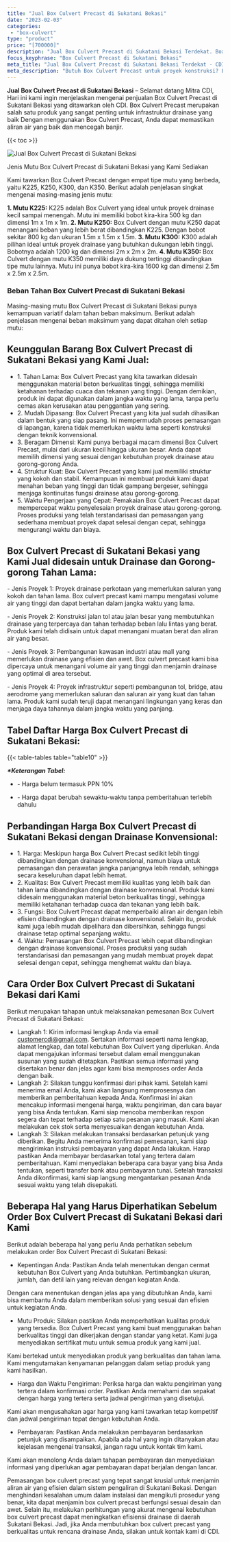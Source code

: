 ```yaml
---
title: "Jual Box Culvert Precast di Sukatani Bekasi"
date: "2023-02-03"
categories:
 - "box-culvert"
type: "product"
price: "[700000]"
description: "Jual Box Culvert Precast di Sukatani Bekasi Terdekat. Box Culvert Precast ini merupakan pilihan prima dalam proyek pembangunan sebagai bahan infrastruktur yang kuat dan berkualitas tinggi. Hubungi kami untuk konsultasi mendalam."
focus_keyphrase: "Box Culvert Precast di Sukatani Bekasi"
meta_title: "Jual Box Culvert Precast di Sukatani Bekasi Terdekat - CDI"
meta_description: "Butuh Box Culvert Precast untuk proyek konstruksi? Layanan profesional kami siap membantu dengan solusi terbaik. Segera hubungi kami."
---
```


**Jual Box Culvert Precast di Sukatani Bekasi** – Selamat datang Mitra CDI, Hari ini kami ingin menjelaskan mengenai penjualan Box Culvert Precast di Sukatani Bekasi yang ditawarkan oleh CDI. Box Culvert Precast merupakan salah satu produk yang sangat penting untuk infrastruktur drainase yang baik Dengan menggunakan Box Culvert Precast, Anda dapat memastikan aliran air yang baik dan mencegah banjir.

{{< toc >}}

![Jual Box Culvert Precast di Sukatani Bekasi](/images/box-culvert/box-culvert-11.jpg)

Jenis Mutu Box Culvert Precast di Sukatani Bekasi yang Kami Sediakan

Kami tawarkan Box Culvert Precast dengan empat tipe mutu yang berbeda, yaitu K225, K250, K300, dan K350. Berikut adalah penjelasan singkat mengenai masing-masing jenis mutu:

**1\. Mutu K225:** K225 adalah Box Culvert yang ideal untuk proyek drainase kecil sampai menengah. Mutu ini memiliki bobot kira-kira 500 kg dan dimensi 1m x 1m x 1m.
**2\. Mutu K250:** Box Culvert dengan mutu K250 dapat menangani beban yang lebih berat dibandingkan K225. Dengan bobot sekitar 800 kg dan ukuran 1.5m x 1.5m x 1.5m.
**3\. Mutu K300:** K300 adalah pilihan ideal untuk proyek drainase yang butuhkan dukungan lebih tinggi. Bobotnya adalah 1200 kg dan dimensi 2m x 2m x 2m.
**4\. Mutu K350:** Box Culvert dengan mutu K350 memiliki daya dukung tertinggi dibandingkan tipe mutu lainnya. Mutu ini punya bobot kira-kira 1600 kg dan dimensi 2.5m x 2.5m x 2.5m.

### Beban Tahan Box Culvert Precast di Sukatani Bekasi

Masing-masing mutu Box Culvert Precast di Sukatani Bekasi punya kemampuan variatif dalam tahan beban maksimum. Berikut adalah penjelasan mengenai beban maksimum yang dapat ditahan oleh setiap mutu: 

## Keunggulan Barang Box Culvert Precast di Sukatani Bekasi yang Kami Jual:

*   1\. Tahan Lama: Box Culvert Precast yang kita tawarkan didesain menggunakan material beton berkualitas tinggi, sehingga memiliki ketahanan terhadap cuaca dan tekanan yang tinggi. Dengan demikian, produk ini dapat digunakan dalam jangka waktu yang lama, tanpa perlu cemas akan kerusakan atau penggantian yang sering.
*   2\. Mudah Dipasang: Box Culvert Precast yang kita jual sudah dihasilkan dalam bentuk yang siap pasang. Ini mempermudah proses pemasangan di lapangan, karena tidak memerlukan waktu lama seperti konstruksi dengan teknik konvensional.
*   3\. Beragam Dimensi: Kami punya berbagai macam dimensi Box Culvert Precast, mulai dari ukuran kecil hingga ukuran besar. Anda dapat memilih dimensi yang sesuai dengan kebutuhan proyek drainase atau gorong-gorong Anda.
*   4\. Struktur Kuat: Box Culvert Precast yang kami jual memiliki struktur yang kokoh dan stabil. Kemampuan ini membuat produk kami dapat menahan beban yang tinggi dan tidak gampang bergeser, sehingga menjaga kontinuitas fungsi drainase atau gorong-gorong.
*   5\. Waktu Pengerjaan yang Cepat: Pemakaian Box Culvert Precast dapat mempercepat waktu penyelesaian proyek drainase atau gorong-gorong. Proses produksi yang telah terstandarisasi dan pemasangan yang sederhana membuat proyek dapat selesai dengan cepat, sehingga mengurangi waktu dan biaya.

## Box Culvert Precast di Sukatani Bekasi yang Kami Jual didesain untuk Drainase dan Gorong-gorong Tahan Lama:

\- Jenis Proyek 1: Proyek drainase perkotaan yang memerlukan saluran yang kokoh dan tahan lama. Box culvert precast kami mampu mengatasi volume air yang tinggi dan dapat bertahan dalam jangka waktu yang lama.

\- Jenis Proyek 2: Konstruksi jalan tol atau jalan besar yang membutuhkan drainase yang terpercaya dan tahan terhadap beban lalu lintas yang berat. Produk kami telah didisain untuk dapat menangani muatan berat dan aliran air yang besar.

\- Jenis Proyek 3: Pembangunan kawasan industri atau mall yang memerlukan drainase yang efisien dan awet. Box culvert precast kami bisa dipercaya untuk menangani volume air yang tinggi dan menjamin drainase yang optimal di area tersebut.

\- Jenis Proyek 4: Proyek infrastruktur seperti pembangunan tol, bridge, atau aerodrome yang memerlukan saluran dan saluran air yang kuat dan tahan lama. Produk kami sudah teruji dapat menangani lingkungan yang keras dan menjaga daya tahannya dalam jangka waktu yang panjang.

## Tabel Daftar Harga Box Culvert Precast di Sukatani Bekasi:

{{< table-tables table="table10" >}}

**_\*Keterangan Tabel:_**

*   \- Harga belum termasuk PPN 10%

*   \- Harga dapat berubah sewaktu-waktu tanpa pemberitahuan terlebih dahulu

## Perbandingan Harga Box Culvert Precast di Sukatani Bekasi dengan Drainase Konvensional:

*   1\. Harga: Meskipun harga Box Culvert Precast sedikit lebih tinggi dibandingkan dengan drainase konvensional, namun biaya untuk pemasangan dan perawatan jangka panjangnya lebih rendah, sehingga secara keseluruhan dapat lebih hemat.
*   2\. Kualitas: Box Culvert Precast memiliki kualitas yang lebih baik dan tahan lama dibandingkan dengan drainase konvensional. Produk kami didesain menggunakan material beton berkualitas tinggi, sehingga memiliki ketahanan terhadap cuaca dan tekanan yang lebih baik.
*   3\. Fungsi: Box Culvert Precast dapat memperbaiki aliran air dengan lebih efisien dibandingkan dengan drainase konvensional. Selain itu, produk kami juga lebih mudah dipelihara dan dibersihkan, sehingga fungsi drainase tetap optimal sepanjang waktu.
*   4\. Waktu: Pemasangan Box Culvert Precast lebih cepat dibandingkan dengan drainase konvensional. Proses produksi yang sudah terstandarisasi dan pemasangan yang mudah membuat proyek dapat selesai dengan cepat, sehingga menghemat waktu dan biaya.

## Cara Order Box Culvert Precast di Sukatani Bekasi dari Kami

Berikut merupakan tahapan untuk melaksanakan pemesanan Box Culvert Precast di Sukatani Bekasi:

*   Langkah 1: Kirim informasi lengkap Anda via email customercdi@gmail.com. Sertakan informasi seperti nama lengkap, alamat lengkap, dan total kebutuhan Box Culvert yang diperlukan.
Anda dapat mengajukan informasi tersebut dalam email menggunakan susunan yang sudah ditetapkan. Pastikan semua informasi yang disertakan benar dan jelas agar kami bisa memproses order Anda dengan baik.
*   Langkah 2: Silakan tunggu konfirmasi dari pihak kami. Setelah kami menerima email Anda, kami akan langsung memprosesnya dan memberikan pemberitahuan kepada Anda. Konfirmasi ini akan mencakup informasi mengenai harga, waktu pengiriman, dan cara bayar yang bisa Anda tentukan.
Kami siap mencoba memberikan respon segera dan tepat terhadap setiap satu pesanan yang masuk. Kami akan melakukan cek stok serta menyesuaikan dengan kebutuhan Anda.
*   Langkah 3: Silakan melakukan transaksi berdasarkan petunjuk yang diberikan. Begitu Anda menerima konfirmasi pemesanan, kami siap mengirimkan instruksi pembayaran yang dapat Anda lakukan. Harap pastikan Anda membayar berdasarkan total yang tertera dalam pemberitahuan.
Kami menyediakan beberapa cara bayar yang bisa Anda tentukan, seperti transfer bank atau pembayaran tunai. Setelah transaksi Anda dikonfirmasi, kami siap langsung mengantarkan pesanan Anda sesuai waktu yang telah disepakati.

## Beberapa Hal yang Harus Diperhatikan Sebelum Order Box Culvert Precast di Sukatani Bekasi dari Kami

Berikut adalah beberapa hal yang perlu Anda perhatikan sebelum melakukan order Box Culvert Precast di Sukatani Bekasi:

*   Kepentingan Anda: Pastikan Anda telah menentukan dengan cermat kebutuhan Box Culvert yang Anda butuhkan. Pertimbangkan ukuran, jumlah, dan detil lain yang relevan dengan kegiatan Anda.

Dengan cara menentukan dengan jelas apa yang dibutuhkan Anda, kami bisa membantu Anda dalam memberikan solusi yang sesuai dan efisien untuk kegiatan Anda.
*   Mutu Produk: Silakan pastikan Anda memperhatikan kualitas produk yang tersedia. Box Culvert Precast yang kami buat menggunakan bahan berkualitas tinggi dan dikerjakan dengan standar yang ketat. Kami juga menyediakan sertifikat mutu untuk semua produk yang kami jual.

Kami bertekad untuk menyediakan produk yang berkualitas dan tahan lama. Kami mengutamakan kenyamanan pelanggan dalam setiap produk yang kami hasilkan.
*   Harga dan Waktu Pengiriman: Periksa harga dan waktu pengiriman yang tertera dalam konfirmasi order. Pastikan Anda memahami dan sepakat dengan harga yang tertera serta jadwal pengiriman yang disetujui.

Kami akan mengusahakan agar harga yang kami tawarkan tetap kompetitif dan jadwal pengiriman tepat dengan kebutuhan Anda.
*   Pembayaran: Pastikan Anda melakukan pembayaran berdasarkan petunjuk yang disampaikan. Apabila ada hal yang ingin ditanyakan atau kejelasan mengenai transaksi, jangan ragu untuk kontak tim kami.

Kami akan menolong Anda dalam tahapan pembayaran dan menyediakan informasi yang diperlukan agar pembayaran dapat berjalan dengan lancar.

Pemasangan box culvert precast yang tepat sangat krusial untuk menjamin aliran air yang efisien dalam sistem pengaliran di Sukatani Bekasi. Dengan menghindari kesalahan umum dalam instalasi dan mengikuti prosedur yang benar, kita dapat menjamin box culvert precast berfungsi sesuai desain dan awet. Selain itu, melakukan perhitungan yang akurat mengenai kebutuhan box culvert precast dapat meningkatkan efisiensi drainase di daerah Sukatani Bekasi. Jadi, jika Anda membutuhkan box culvert precast yang berkualitas untuk rencana drainase Anda, silakan untuk kontak kami di CDI.